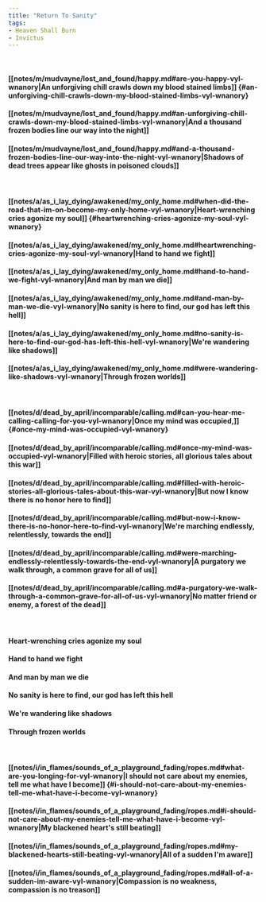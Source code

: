 ```yaml
---
title: "Return To Sanity"
tags:
- Heaven Shall Burn
- Invictus
---
```

&nbsp;
#### [[notes/m/mudvayne/lost_and_found/happy.md#are-you-happy-vyl-wnanory|An unforgiving chill crawls down my blood stained limbs]] {#an-unforgiving-chill-crawls-down-my-blood-stained-limbs-vyl-wnanory}
#### [[notes/m/mudvayne/lost_and_found/happy.md#an-unforgiving-chill-crawls-down-my-blood-stained-limbs-vyl-wnanory|And a thousand frozen bodies line our way into the night]]
#### [[notes/m/mudvayne/lost_and_found/happy.md#and-a-thousand-frozen-bodies-line-our-way-into-the-night-vyl-wnanory|Shadows of dead trees appear like ghosts in poisoned clouds]]
&nbsp;
#### [[notes/a/as_i_lay_dying/awakened/my_only_home.md#when-did-the-road-that-im-on-become-my-only-home-vyl-wnanory|Heart-wrenching cries agonize my soul]] {#heartwrenching-cries-agonize-my-soul-vyl-wnanory}
#### [[notes/a/as_i_lay_dying/awakened/my_only_home.md#heartwrenching-cries-agonize-my-soul-vyl-wnanory|Hand to hand we fight]]
#### [[notes/a/as_i_lay_dying/awakened/my_only_home.md#hand-to-hand-we-fight-vyl-wnanory|And man by man we die]]
#### [[notes/a/as_i_lay_dying/awakened/my_only_home.md#and-man-by-man-we-die-vyl-wnanory|No sanity is here to find, our god has left this hell]]
#### [[notes/a/as_i_lay_dying/awakened/my_only_home.md#no-sanity-is-here-to-find-our-god-has-left-this-hell-vyl-wnanory|We're wandering like shadows]]
#### [[notes/a/as_i_lay_dying/awakened/my_only_home.md#were-wandering-like-shadows-vyl-wnanory|Through frozen worlds]]
&nbsp;
#### [[notes/d/dead_by_april/incomparable/calling.md#can-you-hear-me-calling-calling-for-you-vyl-wnanory|Once my mind was occupied,]] {#once-my-mind-was-occupied-vyl-wnanory}
#### [[notes/d/dead_by_april/incomparable/calling.md#once-my-mind-was-occupied-vyl-wnanory|Filled with heroic stories, all glorious tales about this war]]
#### [[notes/d/dead_by_april/incomparable/calling.md#filled-with-heroic-stories-all-glorious-tales-about-this-war-vyl-wnanory|But now I know there is no honor here to find]]
#### [[notes/d/dead_by_april/incomparable/calling.md#but-now-i-know-there-is-no-honor-here-to-find-vyl-wnanory|We're marching endlessly, relentlessly, towards the end]]
#### [[notes/d/dead_by_april/incomparable/calling.md#were-marching-endlessly-relentlessly-towards-the-end-vyl-wnanory|A purgatory we walk through, a common grave for all of us]]
#### [[notes/d/dead_by_april/incomparable/calling.md#a-purgatory-we-walk-through-a-common-grave-for-all-of-us-vyl-wnanory|No matter friend or enemy, a forest of the dead]]
&nbsp;
#### Heart-wrenching cries agonize my soul
#### Hand to hand we fight
#### And man by man we die
#### No sanity is here to find, our god has left this hell
#### We're wandering like shadows
#### Through frozen worlds
&nbsp;
#### [[notes/i/in_flames/sounds_of_a_playground_fading/ropes.md#what-are-you-longing-for-vyl-wnanory|I should not care about my enemies, tell me what have I become]] {#i-should-not-care-about-my-enemies-tell-me-what-have-i-become-vyl-wnanory}
#### [[notes/i/in_flames/sounds_of_a_playground_fading/ropes.md#i-should-not-care-about-my-enemies-tell-me-what-have-i-become-vyl-wnanory|My blackened heart's still beating]]
#### [[notes/i/in_flames/sounds_of_a_playground_fading/ropes.md#my-blackened-hearts-still-beating-vyl-wnanory|All of a sudden I'm aware]]
#### [[notes/i/in_flames/sounds_of_a_playground_fading/ropes.md#all-of-a-sudden-im-aware-vyl-wnanory|Compassion is no weakness, compassion is no treason]]
